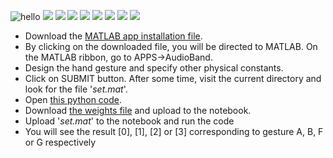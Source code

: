 ![hello](https://github.com/poseidon078/AudioBand/blob/master/Audioband_summer%20project'20.jpg)
![](https://github.com/poseidon078/AudioBand/blob/master/Audioband_summer%20project'20%20(8).jpg)
![](https://github.com/poseidon078/AudioBand/blob/master/Audioband_summer%20project'20%20(6).jpg)
![](https://github.com/poseidon078/AudioBand/blob/master/Audioband_summer%20project'20%20(2).jpg)
![](https://github.com/poseidon078/AudioBand/blob/master/Audioband_summer%20project'20%20(3).jpg)
![](https://github.com/poseidon078/AudioBand/blob/master/Audioband_summer%20project'20%20(1).jpg)
![](https://github.com/poseidon078/AudioBand/blob/master/Audioband_summer%20project'20.png)
![](https://github.com/poseidon078/AudioBand/blob/master/Audioband_summer%20project'20%20(7).jpg)
![](https://images.pexels.com/photos/736230/pexels-photo-736230.jpeg?auto=compress&cs=tinysrgb&dpr=1&w=500)
* Download the [MATLAB app installation file](https://github.com/thecasuist/AudioBand/raw/master/AudioBand.mlappinstall).
* By clicking on the downloaded file, you will be directed to MATLAB. On the MATLAB ribbon, go to APPS->AudioBand.
* Design the hand gesture and specify other physical constants.
* Click on SUBMIT button. After some time, visit the current directory and look for the file '_set.mat_'.
* Open [this python code](https://colab.research.google.com/drive/1oMJAHyGIJs7NOhx289unp1BbuQxKpeL2).
* Download [the weights file](https://github.com/thecasuist/AudioBand/raw/master/nnmodel.h5) and upload to the notebook.
* Upload '_set.mat_' to the notebook and run the code
* You will see the result [0], [1], [2] or [3] corresponding to gesture A, B, F or G respectively
